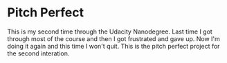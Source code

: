 # Pitch Perfect
This is my second time through the Udacity Nanodegree. Last time I got through most of the course and then I got frustrated and gave up. Now I'm doing it again and this time I won't quit. This is the pitch perfect project for the second interation.
